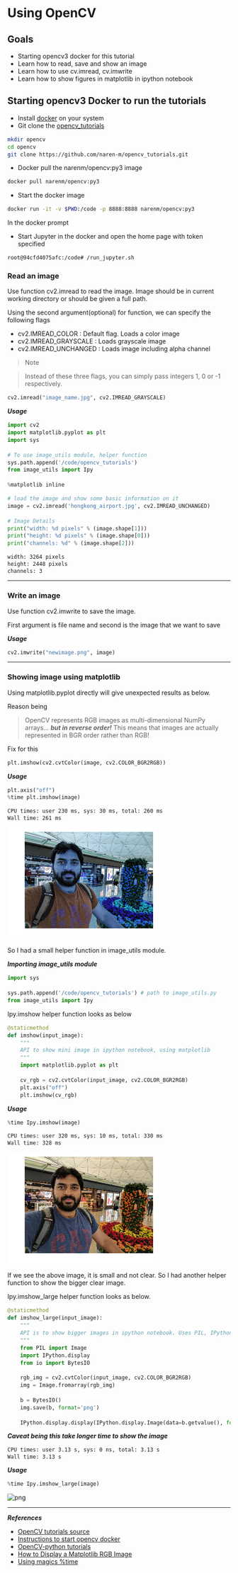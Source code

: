 # Using OpenCV

## Goals

* Starting opencv3 docker for this tutorial
* Learn how to read, save and show an image
* Learn how to use cv.imread, cv.imwrite
* Learn how to show figures in matplotlib in ipython notebook

## Starting opencv3 Docker to run the tutorials

* Install [docker](https://docs.docker.com/engine/getstarted/step_one/#step-1-get-docker) on your system
* Git clone the [opencv_tutorials](https://github.com/naren-m/opencv_tutorials)

```bash
mkdir opencv
cd opencv
git clone https://github.com/naren-m/opencv_tutorials.git
```

* Docker pull the narenm/opencv:py3 image

```bash
docker pull narenm/opencv:py3
```

* Start the docker image

```bash
docker run -it -v $PWD:/code -p 8888:8888 narenm/opencv:py3
```

In the docker prompt

* Start Jupyter in the docker and open the home page with token specified

```bash
root@94cfd4075afc:/code# /run_jupyter.sh
```

### Read an image

Use function cv2.imread to read the image. Image should be in current working directory or should be given a full path.

Using the second argument(optional) for function, we can specify the following flags

* cv2.IMREAD_COLOR : Default flag. Loads a color image
* cv2.IMREAD_GRAYSCALE : Loads grayscale image
* cv2.IMREAD_UNCHANGED : Loads image including alpha channel

> Note

> Instead of these three flags, you can simply pass integers 1, 0 or -1 respectively.


```python
cv2.imread("image_name.jpg", cv2.IMREAD_GRAYSCALE)
```

***Usage***

```python
import cv2
import matplotlib.pyplot as plt
import sys

# To use image_utils module, helper function
sys.path.append('/code/opencv_tutorials')
from image_utils import Ipy

%matplotlib inline
```


```python
# load the image and show some basic information on it
image = cv2.imread('hongkong_airport.jpg', cv2.IMREAD_UNCHANGED)

# Image Details
print("width: %d pixels" % (image.shape[1]))
print("height: %d pixels" % (image.shape[0]))
print("channels: %d" % (image.shape[2]))
```

    width: 3264 pixels
    height: 2448 pixels
    channels: 3

***

### Write an image

Use function cv2.imwrite to save the image.

First argument is file name and second is the image that we want to save

***Usage***

```python
cv2.imwrite("newimage.png", image)
```

***

### Showing image using matplotlib

Using matplotlib.pyplot directly will give unexpected results as below.

Reason being
> OpenCV represents RGB images as multi-dimensional NumPy arrays… ***but in reverse order!***
> This means that images are actually represented in BGR order rather than RGB!

Fix for this

```python
plt.imshow(cv2.cvtColor(image, cv2.COLOR_BGR2RGB))
```

***Usage***
```python
plt.axis("off")
%time plt.imshow(image)
```
    CPU times: user 230 ms, sys: 30 ms, total: 260 ms
    Wall time: 261 ms

![png](../img/opencv_tutorials/basics/read_write_images/output_6_2.png)

So I had a small helper function in image_utils module.

***Importing image_utils module***

```python
import sys

sys.path.append('/code/opencv_tutorials') # path to image_utils.py
from image_utils import Ipy
```

Ipy.imshow helper function looks as below
```python
@staticmethod
def imshow(input_image):
    """
    API to show mini image in ipython notebook, using matplotlib
    """
    import matplotlib.pyplot as plt

    cv_rgb = cv2.cvtColor(input_image, cv2.COLOR_BGR2RGB)
    plt.axis("off")
    plt.imshow(cv_rgb)
```
***Usage***
```python
%time Ipy.imshow(image)
```

    CPU times: user 320 ms, sys: 10 ms, total: 330 ms
    Wall time: 328 ms

![png](../img/opencv_tutorials/basics/read_write_images/output_8_1.png)


If we see the above image, it is small and not clear. So I had another helper function to show the bigger clear image.

Ipy.imshow_large helper function looks as below.

```python
@staticmethod
def imshow_large(input_image):
    """
    API is to show bigger images in ipython notebook. Uses PIL, IPython.display and BytesIO
    """
    from PIL import Image
    import IPython.display
    from io import BytesIO

    rgb_img = cv2.cvtColor(input_image, cv2.COLOR_BGR2RGB)
    img = Image.fromarray(rgb_img)

    b = BytesIO()
    img.save(b, format='png')

    IPython.display.display(IPython.display.Image(data=b.getvalue(), format='png', embed=True))
```

***Caveat being this take longer time to show the image***

    CPU times: user 3.13 s, sys: 0 ns, total: 3.13 s
    Wall time: 3.13 s

***Usage***
```python
%time Ipy.imshow_large(image)
```

![png](../img/opencv_tutorials/basics/read_write_images/output_10_0.png)

***


***References***
* [OpenCV tutorials source ](https://github.com/naren-m/opencv_tutorials)
* [Instructions to start opencv docker](https://github.com/naren-m/opencv_tutorials/blob/master/README.md)
* [OpenCV-python tutorials](http://docs.opencv.org/3.2.0/dc/d2e/tutorial_py_image_display.html)
* [How to Display a Matplotlib RGB Image](http://www.pyimagesearch.com/2014/11/03/display-matplotlib-rgb-image/)
* [Using magics %time](https://ipython.org/ipython-doc/3/interactive/magics.html)
